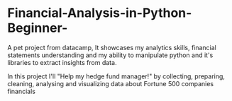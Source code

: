 # Financial-Analysis-in-Python-Beginner-
A pet project from datacamp, It showcases my analytics skills, financial statements understanding and my ability to manipulate python and it's libraries to extract insights from data.

In this project I'll "Help my hedge fund manager!" by collecting, preparing, cleaning, analysing and visualizing data about Fortune 500 companies financials 
